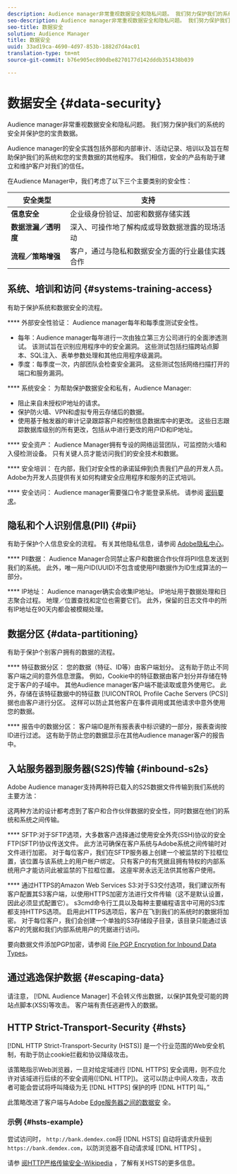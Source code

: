 ```yaml
---
description: Audience manager非常重视数据安全和隐私问题。 我们努力保护我们的系统的安全并保护您的宝贵数据。
seo-description: Audience manager非常重视数据安全和隐私问题。 我们努力保护我们的系统的安全并保护您的宝贵数据。
seo-title: 数据安全
solution: Audience Manager
title: 数据安全
uuid: 33ad19ca-4690-4d97-853b-1882d7d4ac01
translation-type: tm+mt
source-git-commit: b76e905ec890dbe8270177d142dddb351438b039

---
```



# 数据安全 {#data-security}

Audience manager非常重视数据安全和隐私问题。 我们努力保护我们的系统的安全并保护您的宝贵数据。

Audience manager的安全实践包括外部和内部审计、活动记录、培训以及旨在帮助保护我们的系统和您的宝贵数据的其他程序。 我们相信，安全的产品有助于建立和维护客户对我们的信任。

在Audience Manager中，我们考虑了以下三个主要类别的安全性：

| 安全类型 | 支持 |
|---|---|
| **信息安全** | 企业级身份验证、加密和数据存储实践 |
| **数据泄漏／透明度** | 深入、可操作地了解构成或导致数据泄露的现场活动 |
| **流程／策略增强** | 客户，通过与隐私和数据安全方面的行业最佳实践合作 |

## 系统、培训和访问 {#systems-training-access}

有助于保护系统和数据安全的流程。

**** 外部安全性验证： Audience manager每年和每季度测试安全性。

* 每年：Audience manager每年进行一次由独立第三方公司进行的全面渗透测试。 该测试旨在识别应用程序中的安全漏洞。 这些测试包括扫描跨站点脚本、SQL注入、表单参数处理和其他应用程序级漏洞。
* 季度：每季度一次，内部团队会检查安全漏洞。 这些测试包括网络扫描打开的端口和服务漏洞。

**** 系统安全： 为帮助保护数据安全和私有，Audience Manager:

* 阻止来自未授权IP地址的请求。
* 保护防火墙、VPN和虚拟专用云存储后的数据。
* 使用基于触发器的审计记录跟踪客户和控制信息数据库中的更改。 这些日志跟踪数据库级别的所有更改，包括从中进行更改的用户ID和IP地址。

**** 安全资产： Audience Manager拥有专设的网络运营团队，可监控防火墙和入侵检测设备。 只有关键人员才能访问我们的安全技术和数据。

**** 安全培训： 在内部，我们对安全性的承诺延伸到负责我们产品的开发人员。 Adobe为开发人员提供有关如何构建安全应用程序和服务的正式培训。

**** 安全访问： Audience manager需要强口令才能登录系统。 请参阅 [密码要求](../../reference/password-requirements.md)。

## 隐私和个人识别信息(PII) {#pii}

有助于保护个人信息安全的流程。 有关其他隐私信息，请参阅 [Adobe隐私中心](https://www.adobe.com/privacy/advertising-services.html)。

**** PII数据： Audience Manager合同禁止客户和数据合作伙伴将PII信息发送到我们的系统。 此外，唯一用户ID(UUID)不包含或使用PII数据作为ID生成算法的一部分。

**** IP地址： Audience manager确实会收集IP地址。 IP地址用于数据处理和日志聚合过程。 地理／位置查找和定位也需要它们。 此外，保留的日志文件中的所有IP地址在90天内都会被模糊处理。

## 数据分区 {#data-partitioning}

有助于保护个别客户拥有的数据的流程。

**** 特征数据分区： 您的数据（特征、ID等）由客户端划分。 这有助于防止不同客户端之间的意外信息泄露。 例如，Cookie中的特征数据由客户划分并存储在特定于客户的子域中。 其他Audience manager客户端不能读取或意外使用它。 此外，存储在该特征数据中的特征数 [!UICONTROL Profile Cache Servers (PCS)] 据也由客户进行分区。 这样可以防止其他客户在事件调用或其他请求中意外使用您的数据。

**** 报告中的数据分区： 客户端ID是所有报表表中标识键的一部分，报表查询按ID进行过滤。 这有助于防止您的数据显示在其他Audience manager客户的报告中。

## 入站服务器到服务器(S2S)传输 {#inbound-s2s}

Adobe Audience manager支持两种将已载入的S2S数据文件传输到我们系统的主要方法：

这两种方法的设计都考虑到了客户和合作伙伴数据的安全性，同时数据在他们的系统和系统之间传输。

**** SFTP:对于SFTP选项，大多数客户选择通过使用安全外壳(SSH)协议的安全FTP(SFTP)协议传送文件。 此方法可确保在客户系统与Adobe系统之间传输时对文件进行加密。 对于每位客户，我们在SFTP服务器上创建一个被监禁的下拉框位置，该位置与该系统上的用户帐户绑定。 只有客户的有凭据且拥有特权的内部系统用户才能访问此被监禁的下拉框位置。 这座牢房永远无法供其他客户使用。

**** 通过HTTPS的Amazon Web Services S3:对于S3交付选项，我们建议所有客户配置其S3客户端，以使用HTTPS加密方法进行文件传输（这不是默认设置，因此必须显式配置它）。 s3cmd命令行工具以及每种主要编程语言中可用的S3库都支持HTTPS选项。 启用此HTTPS选项后，客户在飞到我们的系统时的数据将加密。 对于每位客户，我们会创建一个单独的S3存储段子目录，该目录只能通过该客户的凭据和我们内部系统用户的凭据进行访问。

要向数据文件添加PGP加密，请参阅 [File PGP Encryption for Inbound Data Types](../../integration/sending-audience-data/batch-data-transfer-explained/inbound-file-encryption.md)。

## 通过逃逸保护数据 {#escaping-data}

请注意， [!DNL Audience Manager] 不会转义传出数据，以保护其免受可能的跨站点脚本(XSS)等攻击。 客户端有责任逃避传入的数据。

## HTTP Strict-Transport-Security {#hsts}

[!DNL HTTP Strict-Transport-Security (HSTS)] 是一个行业范围的Web安全机制，有助于防止cookie拦截和协议降级攻击。

该策略指示Web浏览器，一旦对给定域进行 [!DNL HTTPS] 安全调用，则不应允许对该域进行后续的不安全调用([!DNL HTTP])。 这可以防止中间人攻击，攻击者可能会尝试将呼叫降级为无 [!DNL HTTPS] 保护的呼 [!DNL HTTP] 叫。”

此策略改进了客户端与Adobe [Edge服务器之间的数据安](../../reference/system-components/components-edge.md) 全。

### 示例 {#hsts-example}

尝试访问时， `http://bank.demdex.com`将 [!DNL HSTS] 自动将请求升级到 `https://bank.demdex.com`，以防浏览器不自动请求域 [!DNL HTTPS] 。

请参 [阅HTTP严格传输安全-Wikipedia](https://en.wikipedia.org/wiki/HTTP_Strict_Transport_Security) ，了解有关HSTS的更多信息。

